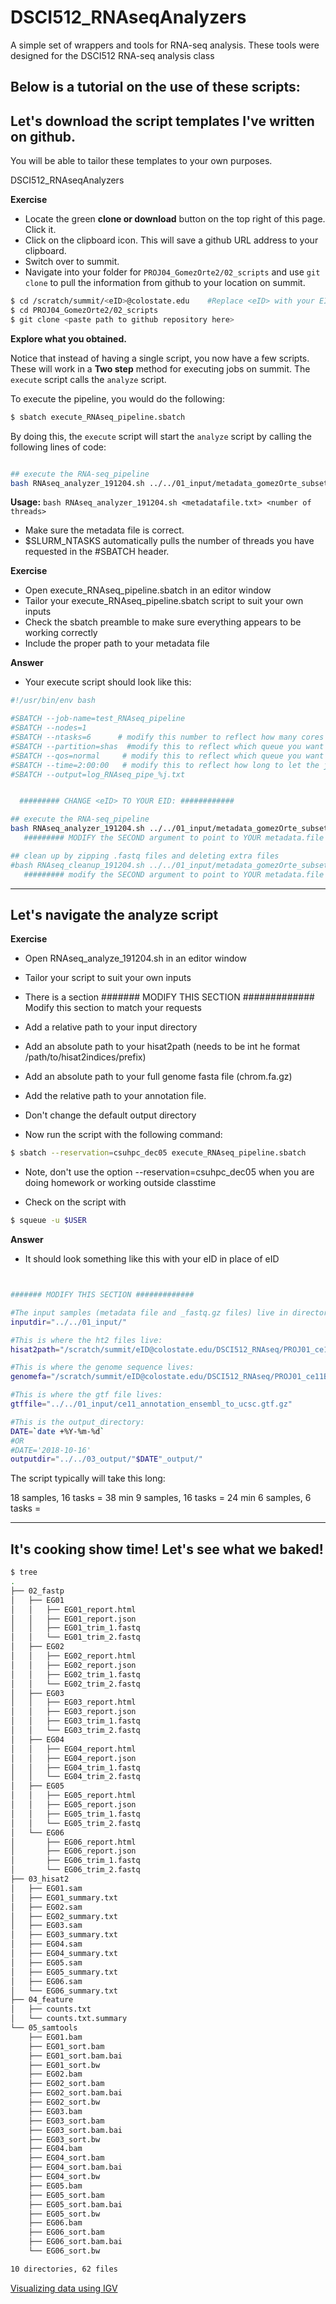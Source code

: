 # DSCI512_RNAseqAnalyzers
A simple set of wrappers and tools for RNA-seq analysis. These tools were designed for the DSCI512 RNA-seq analysis class

Below is a tutorial on the use of these scripts:
----


## Let's download the script templates I've written on github.

You will be able to tailor these templates to your own purposes.

DSCI512_RNAseqAnalyzers

**Exercise**

  * Locate the green **clone or download** button on the top right of this page. Click it.
  * Click on the clipboard icon. This will save a github URL address to your clipboard.
  * Switch over to summit.
  * Navigate into your folder for `PROJ04_GomezOrte2/02_scripts` and use `git clone` to pull the information from github to your location on summit.
  
```bash
$ cd /scratch/summit/<eID>@colostate.edu    #Replace <eID> with your EID
$ cd PROJ04_GomezOrte2/02_scripts
$ git clone <paste path to github repository here>
```

**Explore what you obtained.**


Notice that instead of having a single script, you now have a few scripts. These will work in a **Two step** method for executing jobs on summit. The `execute` script calls the `analyze` script. 

To execute the pipeline, you would do the following:

```bash
$ sbatch execute_RNAseq_pipeline.sbatch
```

By doing this, the `execute` script will start the `analyze` script by calling the following lines of code:

```bash

## execute the RNA-seq_pipeline
bash RNAseq_analyzer_191204.sh ../../01_input/metadata_gomezOrte_subset.txt $SLURM_NTASKS
```

**Usage:** `bash RNAseq_analyzer_191204.sh <metadatafile.txt> <number of threads>`
   *  Make sure the metadata file is correct.
   *  $SLURM_NTASKS automatically pulls the number of threads you have requested in the #SBATCH header.

**Exercise**
  * Open execute_RNAseq_pipeline.sbatch in an editor window
  * Tailor your execute_RNAseq_pipeline.sbatch script to suit your own inputs
  * Check the sbatch preamble to make sure everything appears to be working correctly
  * Include the proper path to your metadata file

  
**Answer**

  * Your execute script should look like this: 

```bash
#!/usr/bin/env bash

#SBATCH --job-name=test_RNAseq_pipeline 
#SBATCH --nodes=1
#SBATCH --ntasks=6      # modify this number to reflect how many cores you want to use (up to 24)
#SBATCH --partition=shas  #modify this to reflect which queue you want to use. Options are 'shas' and 'shas-testing'
#SBATCH --qos=normal     # modify this to reflect which queue you want to use. Options are 'normal' and 'testing'
#SBATCH --time=2:00:00   # modify this to reflect how long to let the job go. 
#SBATCH --output=log_RNAseq_pipe_%j.txt


  ######### CHANGE <eID> TO YOUR EID: ############

## execute the RNA-seq_pipeline
bash RNAseq_analyzer_191204.sh ../../01_input/metadata_gomezOrte_subset.txt $SLURM_NTASKS
   ######### MODIFY the SECOND argument to point to YOUR metadata.file ######### 

## clean up by zipping .fastq files and deleting extra files
#bash RNAseq_cleanup_191204.sh ../../01_input/metadata_gomezOrte_subset.txt 
   ######### modify the SECOND argument to point to YOUR metadata.file ######### 
```

-----

## Let's navigate the analyze script

**Exercise**
  * Open RNAseq_analyze_191204.sh in an editor window
  * Tailor your script to suit your own inputs
  * There is a section ####### MODIFY THIS SECTION ############# Modify this section to match your requests
  * Add a relative path to your input directory
  * Add an absolute path to your hisat2path (needs to be int he format /path/to/hisat2indices/prefix)
  * Add an absolute path to your full genome fasta file (chrom.fa.gz)
  * Add the relative path to your annotation file.
  * Don't change the default output directory
  
  * Now run the script with the following command:
  
```bash
$ sbatch --reservation=csuhpc_dec05 execute_RNAseq_pipeline.sbatch
```

  * Note, don't use the option --reservation=csuhpc_dec05 when you are doing homework or working outside classtime

  * Check on the script with
  
```bash
$ squeue -u $USER
```

**Answer**

  * It should look something like this with your eID in place of eID
```bash


####### MODIFY THIS SECTION #############

#The input samples (metadata file and _fastq.gz files) live in directory:
inputdir="../../01_input/"

#This is where the ht2 files live:
hisat2path="/scratch/summit/eID@colostate.edu/DSCI512_RNAseq/PROJ01_ce11Build/ce11"

#This is where the genome sequence lives:
genomefa="/scratch/summit/eID@colostate.edu/DSCI512_RNAseq/PROJ01_ce11Build/chromFa.tar.gz"

#This is where the gtf file lives:
gtffile="../../01_input/ce11_annotation_ensembl_to_ucsc.gtf.gz"

#This is the output_directory:
DATE=`date +%Y-%m-%d`
#OR
#DATE='2018-10-16'
outputdir="../../03_output/"$DATE"_output/"


```


The script typically will take this long:

18 samples, 16 tasks = 38 min
9 samples, 16 tasks = 24 min
6 samples, 6 tasks = 


-----

## It's cooking show time! Let's see what we baked!

```bash
$ tree
.
├── 02_fastp
│   ├── EG01
│   │   ├── EG01_report.html
│   │   ├── EG01_report.json
│   │   ├── EG01_trim_1.fastq
│   │   └── EG01_trim_2.fastq
│   ├── EG02
│   │   ├── EG02_report.html
│   │   ├── EG02_report.json
│   │   ├── EG02_trim_1.fastq
│   │   └── EG02_trim_2.fastq
│   ├── EG03
│   │   ├── EG03_report.html
│   │   ├── EG03_report.json
│   │   ├── EG03_trim_1.fastq
│   │   └── EG03_trim_2.fastq
│   ├── EG04
│   │   ├── EG04_report.html
│   │   ├── EG04_report.json
│   │   ├── EG04_trim_1.fastq
│   │   └── EG04_trim_2.fastq
│   ├── EG05
│   │   ├── EG05_report.html
│   │   ├── EG05_report.json
│   │   ├── EG05_trim_1.fastq
│   │   └── EG05_trim_2.fastq
│   └── EG06
│       ├── EG06_report.html
│       ├── EG06_report.json
│       ├── EG06_trim_1.fastq
│       └── EG06_trim_2.fastq
├── 03_hisat2
│   ├── EG01.sam
│   ├── EG01_summary.txt
│   ├── EG02.sam
│   ├── EG02_summary.txt
│   ├── EG03.sam
│   ├── EG03_summary.txt
│   ├── EG04.sam
│   ├── EG04_summary.txt
│   ├── EG05.sam
│   ├── EG05_summary.txt
│   ├── EG06.sam
│   └── EG06_summary.txt
├── 04_feature
│   ├── counts.txt
│   └── counts.txt.summary
└── 05_samtools
    ├── EG01.bam
    ├── EG01_sort.bam
    ├── EG01_sort.bam.bai
    ├── EG01_sort.bw
    ├── EG02.bam
    ├── EG02_sort.bam
    ├── EG02_sort.bam.bai
    ├── EG02_sort.bw
    ├── EG03.bam
    ├── EG03_sort.bam
    ├── EG03_sort.bam.bai
    ├── EG03_sort.bw
    ├── EG04.bam
    ├── EG04_sort.bam
    ├── EG04_sort.bam.bai
    ├── EG04_sort.bw
    ├── EG05.bam
    ├── EG05_sort.bam
    ├── EG05_sort.bam.bai
    ├── EG05_sort.bw
    ├── EG06.bam
    ├── EG06_sort.bam
    ├── EG06_sort.bam.bai
    └── EG06_sort.bw

10 directories, 62 files
```

[Visualizing data using IGV](http://rna.colostate.edu/2019/doku.php?id=wiki:igv_visualization)

